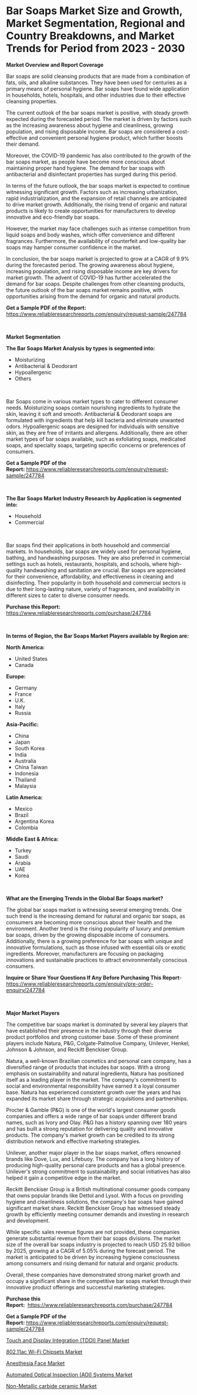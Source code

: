 <p><h1>Bar Soaps Market Size and Growth, Market Segmentation, Regional and Country Breakdowns, and Market Trends for Period from 2023 -  2030</h1></p><p><strong>Market Overview and Report Coverage</strong></p>
<p><p>Bar soaps are solid cleansing products that are made from a combination of fats, oils, and alkaline substances. They have been used for centuries as a primary means of personal hygiene. Bar soaps have found wide application in households, hotels, hospitals, and other industries due to their effective cleansing properties.</p><p>The current outlook of the bar soaps market is positive, with steady growth expected during the forecasted period. The market is driven by factors such as the increasing awareness about hygiene and cleanliness, growing population, and rising disposable income. Bar soaps are considered a cost-effective and convenient personal hygiene product, which further boosts their demand.</p><p>Moreover, the COVID-19 pandemic has also contributed to the growth of the bar soaps market, as people have become more conscious about maintaining proper hand hygiene. The demand for bar soaps with antibacterial and disinfectant properties has surged during this period.</p><p>In terms of the future outlook, the bar soaps market is expected to continue witnessing significant growth. Factors such as increasing urbanization, rapid industrialization, and the expansion of retail channels are anticipated to drive market growth. Additionally, the rising trend of organic and natural products is likely to create opportunities for manufacturers to develop innovative and eco-friendly bar soaps.</p><p>However, the market may face challenges such as intense competition from liquid soaps and body washes, which offer convenience and different fragrances. Furthermore, the availability of counterfeit and low-quality bar soaps may hamper consumer confidence in the market.</p><p>In conclusion, the bar soaps market is projected to grow at a CAGR of 9.9% during the forecasted period. The growing awareness about hygiene, increasing population, and rising disposable income are key drivers for market growth. The advent of COVID-19 has further accelerated the demand for bar soaps. Despite challenges from other cleansing products, the future outlook of the bar soaps market remains positive, with opportunities arising from the demand for organic and natural products.</p></p>
<p><strong>Get a Sample PDF of the Report:</strong> <a href="https://www.reliableresearchreports.com/enquiry/request-sample/247784">https://www.reliableresearchreports.com/enquiry/request-sample/247784</a></p>
<p>&nbsp;</p>
<p><strong>Market Segmentation</strong></p>
<p><strong>The Bar Soaps Market Analysis by types is segmented into:</strong></p>
<p><ul><li>Moisturizing</li><li>Antibacterial & Deodorant</li><li>Hypoallergenic</li><li>Others</li></ul></p>
<p>&nbsp;</p>
<p><p>Bar Soaps come in various market types to cater to different consumer needs. Moisturizing soaps contain nourishing ingredients to hydrate the skin, leaving it soft and smooth. Antibacterial & Deodorant soaps are formulated with ingredients that help kill bacteria and eliminate unwanted odors. Hypoallergenic soaps are designed for individuals with sensitive skin, as they are free of irritants and allergens. Additionally, there are other market types of bar soaps available, such as exfoliating soaps, medicated soaps, and specialty soaps, targeting specific concerns or preferences of consumers.</p></p>
<p><strong>Get a Sample PDF of the Report:</strong>&nbsp;<a href="https://www.reliableresearchreports.com/enquiry/request-sample/247784">https://www.reliableresearchreports.com/enquiry/request-sample/247784</a></p>
<p>&nbsp;</p>
<p><strong>The Bar Soaps Market Industry Research by Application is segmented into:</strong></p>
<p><ul><li>Household</li><li>Commercial</li></ul></p>
<p>&nbsp;</p>
<p><p>Bar soaps find their applications in both household and commercial markets. In households, bar soaps are widely used for personal hygiene, bathing, and handwashing purposes. They are also preferred in commercial settings such as hotels, restaurants, hospitals, and schools, where high-quality handwashing and sanitation are crucial. Bar soaps are appreciated for their convenience, affordability, and effectiveness in cleaning and disinfecting. Their popularity in both household and commercial sectors is due to their long-lasting nature, variety of fragrances, and availability in different sizes to cater to diverse consumer needs.</p></p>
<p><strong>Purchase this Report:</strong>&nbsp; <a href="https://www.reliableresearchreports.com/purchase/247784">https://www.reliableresearchreports.com/purchase/247784</a></p>
<p>&nbsp;</p>
<p><strong>In terms of Region, the Bar Soaps Market Players available by Region are:</strong></p>
<p>
    <p> <strong> North America: </strong>
        <ul>
            <li>United States</li>
            <li>Canada</li>
        </ul>
        </p> 
    <p> <strong> Europe: </strong>
        <ul>
            <li>Germany</li>
            <li>France</li>
            <li>U.K.</li>
            <li>Italy</li>
            <li>Russia</li>
        </ul>
        </p> 
    <p> <strong> Asia-Pacific: </strong>
        <ul>
            <li>China</li>
            <li>Japan</li>
            <li>South Korea</li>
            <li>India</li>
            <li>Australia</li>
            <li>China Taiwan</li>
            <li>Indonesia</li>
            <li>Thailand</li>
            <li>Malaysia</li>
        </ul>
        </p> 
    <p> <strong> Latin America: </strong>
        <ul>
            <li>Mexico</li>
            <li>Brazil</li>
            <li>Argentina Korea</li>
            <li>Colombia</li>
        </ul>
        </p> 
    <p> <strong> Middle East & Africa: </strong>
        <ul>
            <li>Turkey</li>
            <li>Saudi</li>
            <li>Arabia</li>
            <li>UAE</li>
            <li>Korea</li>
        </ul>
    </p>
    </p>
<p>&nbsp;</p>
<p><strong>What are the Emerging Trends in the Global Bar Soaps market?</strong></p>
<p><p>The global bar soaps market is witnessing several emerging trends. One such trend is the increasing demand for natural and organic bar soaps, as consumers are becoming more conscious about their health and the environment. Another trend is the rising popularity of luxury and premium bar soaps, driven by the growing disposable income of consumers. Additionally, there is a growing preference for bar soaps with unique and innovative formulations, such as those infused with essential oils or exotic ingredients. Moreover, manufacturers are focusing on packaging innovations and sustainable practices to attract environmentally conscious consumers.</p></p>
<p><strong>Inquire or Share Your Questions If Any Before Purchasing This Report</strong>- <a href="https://www.reliableresearchreports.com/enquiry/pre-order-enquiry/247784">https://www.reliableresearchreports.com/enquiry/pre-order-enquiry/247784</a></p>
<p>&nbsp;</p>
<p><strong>Major Market Players</strong></p>
<p><p>The competitive bar soaps market is dominated by several key players that have established their presence in the industry through their diverse product portfolios and strong customer base. Some of these prominent players include Natura, P&G, Colgate-Palmolive Company, Unilever, Henkel, Johnson & Johnson, and Reckitt Benckiser Group.</p><p>Natura, a well-known Brazilian cosmetics and personal care company, has a diversified range of products that includes bar soaps. With a strong emphasis on sustainability and natural ingredients, Natura has positioned itself as a leading player in the market. The company's commitment to social and environmental responsibility have earned it a loyal consumer base. Natura has experienced consistent growth over the years and has expanded its market share through strategic acquisitions and partnerships.</p><p>Procter & Gamble (P&G) is one of the world's largest consumer goods companies and offers a wide range of bar soaps under different brand names, such as Ivory and Olay. P&G has a history spanning over 180 years and has built a strong reputation for delivering quality and innovative products. The company's market growth can be credited to its strong distribution network and effective marketing strategies.</p><p>Unilever, another major player in the bar soaps market, offers renowned brands like Dove, Lux, and Lifebuoy. The company has a long history of producing high-quality personal care products and has a global presence. Unilever's strong commitment to sustainability and social initiatives has also helped it gain a competitive edge in the market.</p><p>Reckitt Benckiser Group is a British multinational consumer goods company that owns popular brands like Dettol and Lysol. With a focus on providing hygiene and cleanliness solutions, the company's bar soaps have gained significant market share. Reckitt Benckiser Group has witnessed steady growth by efficiently meeting consumer demands and investing in research and development.</p><p>While specific sales revenue figures are not provided, these companies generate substantial revenue from their bar soaps divisions. The market size of the overall bar soaps industry is projected to reach USD 25.92 billion by 2025, growing at a CAGR of 5.05% during the forecast period. The market is anticipated to be driven by increasing hygiene consciousness among consumers and rising demand for natural and organic products.</p><p>Overall, these companies have demonstrated strong market growth and occupy a significant share in the competitive bar soaps market through their innovative product offerings and successful marketing strategies.</p></p>
<p><strong>Purchase this Report:</strong>&nbsp;&nbsp;<a href="https://www.reliableresearchreports.com/purchase/247784">https://www.reliableresearchreports.com/purchase/247784</a></p>
<p></p>
<p><strong>Get a Sample PDF of the Report:</strong>&nbsp;<a href="https://www.reliableresearchreports.com/enquiry/request-sample/247784">https://www.reliableresearchreports.com/enquiry/request-sample/247784</a></p>
<p><p><a href="https://medium.com/@randyhuel1989/touch-and-display-integration-tddi-panel-market-share-evolution-and-market-growth-trends-6f17c64d78de">Touch and Display Integration (TDDI) Panel Market</a></p><p><a href="https://www.linkedin.com/pulse/80211ac-wi-fi-chipsets-market-research-report-provides-lydqe/">802.11ac Wi-Fi Chipsets Market</a></p><p><a href="https://github.com/gulaimolin/Market-Research-Report-List-1/blob/main/anesthesia-face-market.md">Anesthesia Face Market</a></p><p><a href="https://github.com/ruslanpoljakovrd177/Market-Research-Report-List-1/blob/main/automated-optical-inspection-aoi-systems-market.md">Automated Optical Inspection (AOI) Systems Market</a></p><p><a href="https://medium.com/@elisamohr1910/non-metallic-carbide-ceramic-market-analysis-its-cagr-market-segmentation-and-global-industry-db1b8583db85">Non-Metallic carbide ceramic Market</a></p></p>